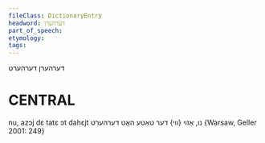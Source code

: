 ```yaml
---
fileClass: DictionaryEntry
headword: דערהערן
part_of_speech: 
etymology: 
tags: 
---
```

דערהערן
דערהערט

CENTRAL
========

nu, azɔj dɛ tatɛ ɔt dahɛjt נו, אַזוי {ווי} דער טאַטע האָט דערהערט {Warsaw, Geller 2001: 249}
